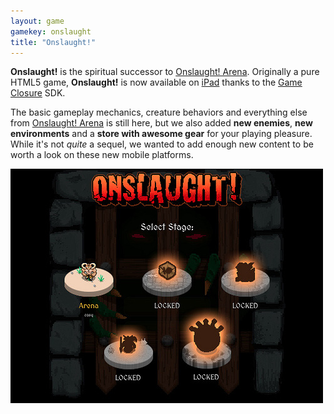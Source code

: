 ```yaml
---
layout: game
gamekey: onslaught
title: "Onslaught!"
---
```

**Onslaught!** is the spiritual successor to [Onslaught! Arena][1]. Originally a pure HTML5 game, **Onslaught!** is now available on [iPad][2] thanks to the [Game Closure][3] SDK.

The basic gameplay mechanics, creature behaviors and everything else from [Onslaught! Arena][1] is still here, but we also added **new enemies**, **new environments** and a **store with awesome gear** for your playing pleasure. While it's not _quite_ a sequel, we wanted to add enough new content to be worth a look on these new mobile platforms.

<div class="full-frame">
	<a href="http://itunes.apple.com/us/app/onslaught!/id441426241">
		<img alt="Onslaught! on iPad" src="/media/images/games/onslaught/onslaught_screenshot.jpg">
	</a>
</div>

[1]: /games/onslaught-arena/
[2]: http://itunes.apple.com/us/app/onslaught!/id441426241
[3]: http://gameclosure.com/
